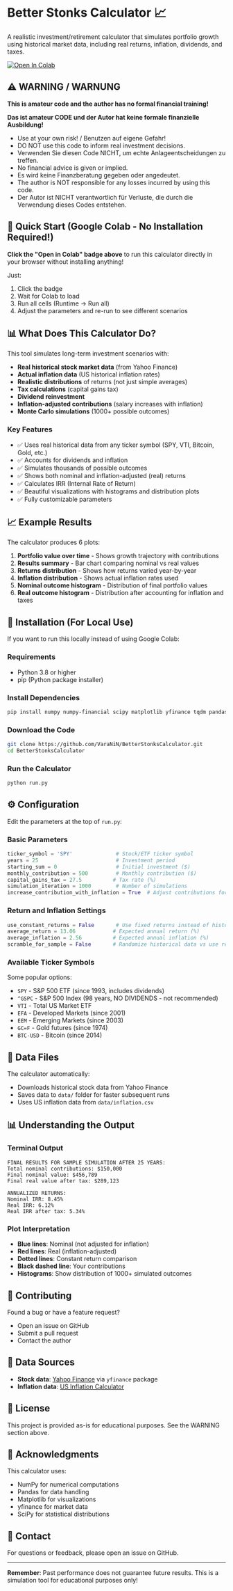 # Better Stonks Calculator 📈

A realistic investment/retirement calculator that simulates portfolio growth using historical market data, including real returns, inflation, dividends, and taxes.

[![Open In Colab](https://colab.research.google.com/assets/colab-badge.svg)](https://colab.research.google.com/github/VaraNiN/BetterStonksCalculator/blob/main/BetterStonksCalculator.ipynb)

## ⚠️ WARNING / WARNUNG

**This is amateur code and the author has no formal financial training!**

**Das ist amateur CODE und der Autor hat keine formale finanzielle Ausbildung!**

- Use at your own risk! / Benutzen auf eigene Gefahr!
- DO NOT use this code to inform real investment decisions.
- Verwenden Sie diesen Code NICHT, um echte Anlageentscheidungen zu treffen.
- No financial advice is given or implied.
- Es wird keine Finanzberatung gegeben oder angedeutet.
- The author is NOT responsible for any losses incurred by using this code.
- Der Autor ist NICHT verantwortlich für Verluste, die durch die Verwendung dieses Codes entstehen.

## 🚀 Quick Start (Google Colab - No Installation Required!)

**Click the "Open in Colab" badge above** to run this calculator directly in your browser without installing anything!

Just:
1. Click the badge
2. Wait for Colab to load
3. Run all cells (Runtime → Run all)
4. Adjust the parameters and re-run to see different scenarios

## 📊 What Does This Calculator Do?

This tool simulates long-term investment scenarios with:

- **Real historical stock market data** (from Yahoo Finance)
- **Actual inflation data** (US historical inflation rates)
- **Realistic distributions** of returns (not just simple averages)
- **Tax calculations** (capital gains tax)
- **Dividend reinvestment**
- **Inflation-adjusted contributions** (salary increases with inflation)
- **Monte Carlo simulations** (1000+ possible outcomes)

### Key Features

- ✅ Uses real historical data from any ticker symbol (SPY, VTI, Bitcoin, Gold, etc.)
- ✅ Accounts for dividends and inflation
- ✅ Simulates thousands of possible outcomes
- ✅ Shows both nominal and inflation-adjusted (real) returns
- ✅ Calculates IRR (Internal Rate of Return)
- ✅ Beautiful visualizations with histograms and distribution plots
- ✅ Fully customizable parameters

## 📈 Example Results

The calculator produces 6 plots:
1. **Portfolio value over time** - Shows growth trajectory with contributions
2. **Results summary** - Bar chart comparing nominal vs real values
3. **Returns distribution** - Shows how returns varied year-by-year
4. **Inflation distribution** - Shows actual inflation rates used
5. **Nominal outcome histogram** - Distribution of final portfolio values
6. **Real outcome histogram** - Distribution after accounting for inflation and taxes

## 🔧 Installation (For Local Use)

If you want to run this locally instead of using Google Colab:

### Requirements

- Python 3.8 or higher
- pip (Python package installer)

### Install Dependencies

```bash
pip install numpy numpy-financial scipy matplotlib yfinance tqdm pandas
```

### Download the Code

```bash
git clone https://github.com/VaraNiN/BetterStonksCalculator.git
cd BetterStonksCalculator
```

### Run the Calculator

```bash
python run.py
```

## ⚙️ Configuration

Edit the parameters at the top of `run.py`:

### Basic Parameters

```python
ticker_symbol = 'SPY'              # Stock/ETF ticker symbol
years = 25                         # Investment period
starting_sum = 0                   # Initial investment ($)
monthly_contribution = 500         # Monthly contribution ($)
capital_gains_tax = 27.5          # Tax rate (%)
simulation_iteration = 1000        # Number of simulations
increase_contribution_with_inflation = True  # Adjust contributions for inflation
```

### Return and Inflation Settings

```python
use_constant_returns = False       # Use fixed returns instead of historical
average_return = 13.06            # Expected annual return (%)
average_inflation = 2.56          # Expected annual inflation (%)
scramble_for_sample = False       # Randomize historical data vs use recent years
```

### Available Ticker Symbols

Some popular options:
- `SPY` - S&P 500 ETF (since 1993, includes dividends)
- `^GSPC` - S&P 500 Index (98 years, NO DIVIDENDS - not recommended)
- `VTI` - Total US Market ETF
- `EFA` - Developed Markets (since 2001)
- `EEM` - Emerging Markets (since 2003)
- `GC=F` - Gold futures (since 1974)
- `BTC-USD` - Bitcoin (since 2014)

## 📁 Data Files

The calculator automatically:
- Downloads historical stock data from Yahoo Finance
- Saves data to `data/` folder for faster subsequent runs
- Uses US inflation data from `data/inflation.csv`

## 📊 Understanding the Output

### Terminal Output

```
FINAL RESULTS FOR SAMPLE SIMULATION AFTER 25 YEARS:
Total nominal contributions: $150,000
Final nominal value: $456,789
Final real value after tax: $289,123

ANNUALIZED RETURNS:
Nominal IRR: 8.45%
Real IRR: 6.12%
Real IRR after tax: 5.34%
```

### Plot Interpretation

- **Blue lines**: Nominal (not adjusted for inflation)
- **Red lines**: Real (inflation-adjusted)
- **Dotted lines**: Constant return comparison
- **Black dashed line**: Your contributions
- **Histograms**: Show distribution of 1000+ simulated outcomes

## 🤝 Contributing

Found a bug or have a feature request? 
- Open an issue on GitHub
- Submit a pull request
- Contact the author

## 📝 Data Sources

- **Stock data**: [Yahoo Finance](https://finance.yahoo.com) via `yfinance` package
- **Inflation data**: [US Inflation Calculator](https://www.usinflationcalculator.com/inflation/historical-inflation-rates/)

## 📜 License

This project is provided as-is for educational purposes. See the WARNING section above.

## 🙏 Acknowledgments

This calculator uses:
- NumPy for numerical computations
- Pandas for data handling
- Matplotlib for visualizations
- yfinance for market data
- SciPy for statistical distributions

## 📧 Contact

For questions or feedback, please open an issue on GitHub.

---

**Remember**: Past performance does not guarantee future results. This is a simulation tool for educational purposes only!
